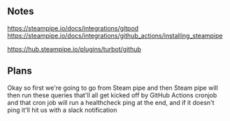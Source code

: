 ## Notes
https://steampipe.io/docs/integrations/gitpod
https://steampipe.io/docs/integrations/github_actions/installing_steampipe

https://hub.steampipe.io/plugins/turbot/github

## Plans
Okay so first we're going to go from Steam pipe and then Steam pipe will then run these
queries that'll all get kicked off by GitHub Actions cronjob and that cron job will run a healthcheck ping at the end, and if it doesn't ping it'll hit us with a slack notification

